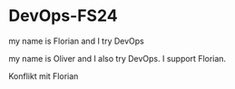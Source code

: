 # DevOps-FS24

my name is Florian and I try DevOps

my name is Oliver and I also try DevOps. I support Florian.

Konflikt mit Florian
